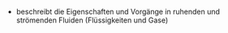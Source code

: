 - beschreibt die Eigenschaften und Vorgänge in ruhenden und strömenden Fluiden (Flüssigkeiten und Gase)
